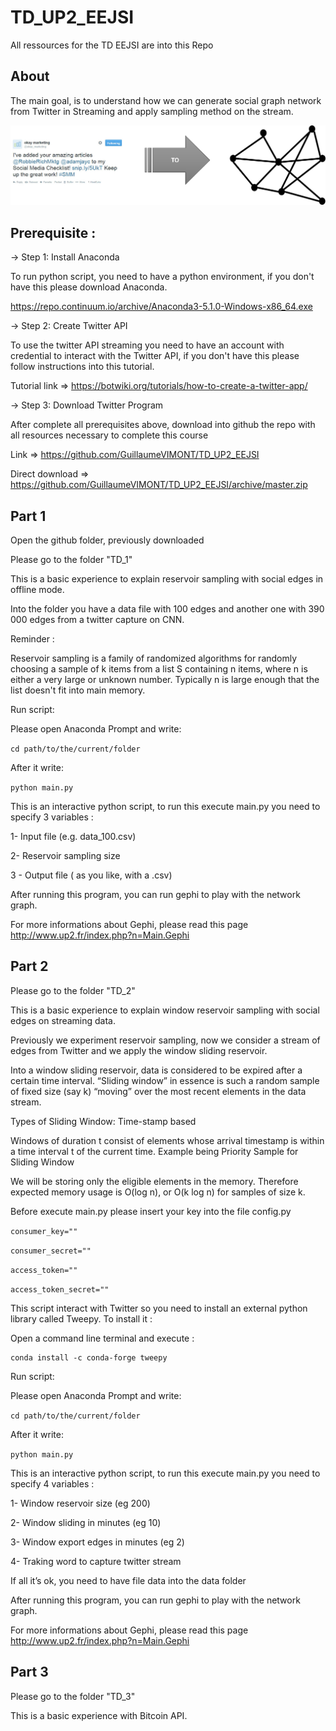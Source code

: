 # TD_UP2_EEJSI

All ressources for the TD EEJSI are into this Repo 

## About

The main goal, is to understand how we can generate social graph network from Twitter in Streaming and apply sampling method on the stream.

![](https://raw.githubusercontent.com/GuillaumeVIMONT/TD_UP2_EEJSI/master/fig1.png )

## Prerequisite :


-> Step 1: Install Anaconda

To run python script, you need to have a python environment, if you don't have this please download Anaconda.

https://repo.continuum.io/archive/Anaconda3-5.1.0-Windows-x86_64.exe

-> Step 2: Create Twitter API

To use the twitter API streaming you need to have an account with credential to interact with the Twitter API, if you don't have this please follow instructions into this tutorial.

Tutorial link => https://botwiki.org/tutorials/how-to-create-a-twitter-app/

-> Step 3: Download Twitter Program

After complete all prerequisites above, download into github the repo with all resources necessary to complete this course

Link => https://github.com/GuillaumeVIMONT/TD_UP2_EEJSI

Direct download => https://github.com/GuillaumeVIMONT/TD_UP2_EEJSI/archive/master.zip

## Part 1

Open the github folder, previously downloaded

Please go to the folder "TD_1"

This is a basic experience to explain reservoir sampling with social edges in offline mode.

Into the folder you have a data file with 100 edges and another one with 390 000 edges from a twitter capture on CNN.

Reminder :

Reservoir sampling is a family of randomized algorithms for randomly choosing a sample of k items from a list S containing n items, where n is either a very large or unknown number. Typically n is large enough that the list doesn't fit into main memory.

Run script:

Please open Anaconda Prompt and write:

`cd path/to/the/current/folder`

After it write:

`python main.py`

This is an interactive python script, to run this execute main.py you need to specify 3 variables :

1- Input file (e.g. data_100.csv)

2- Reservoir sampling size

3 - Output file ( as you like, with a .csv)

After running this program, you can run gephi to play with the network graph.

For more informations about Gephi, please read this page http://www.up2.fr/index.php?n=Main.Gephi

## Part 2

Please go to the folder "TD_2"

This is a basic experience to explain window reservoir sampling with social edges on streaming data.

Previously we experiment reservoir sampling, now we consider a stream of edges from Twitter and we apply the window sliding reservoir.

Into a window sliding reservoir, data is considered to be expired after a certain time interval.
“Sliding window” in essence is such a random sample of fixed size (say k) “moving” over the most recent elements in the data stream.

Types of Sliding Window: Time-stamp based

Windows of duration t consist of elements whose arrival timestamp is within a time interval  t of the current time. Example being Priority Sample for Sliding Window

We will be storing only the eligible elements in the memory.
Therefore expected memory usage is O(log n), or O(k log n) for samples of size k.

Before execute main.py please insert your key into the file config.py

`consumer_key=""`

`consumer_secret=""`

`access_token=""`

`access_token_secret=""`
 

This script interact with Twitter so you need to install an external python library called Tweepy.
To install it :

Open a command line terminal and execute : 

	conda install -c conda-forge tweepy

Run script:

Please open Anaconda Prompt and write:

`cd path/to/the/current/folder`

After it write:

`python main.py`


This is an interactive python script, to run this execute main.py you need to specify 4 variables : 

1- Window reservoir size (eg 200)

2- Window sliding in minutes (eg 10)

3- Window export edges in minutes (eg 2)

4- Traking word to capture twitter stream

If all it’s ok, you need to have file data into the data folder

After running this program, you can run gephi to play with the network graph.

For more informations about Gephi, please read this page http://www.up2.fr/index.php?n=Main.Gephi


## Part 3

Please go to the folder "TD_3"

This is a basic experience with Bitcoin API.

